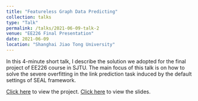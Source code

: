 ```yaml
---
title: "Featureless Graph Data Predicting"
collection: talks
type: "Talk"
permalink: /talks/2021-06-09-talk-2
venue: "EE226 Final Presentation"
date: 2021-06-09
location: "Shanghai Jiao Tong University"
---
```


In this 4-minute short talk, I describe the solution we adopted for the final project of EE226 course in SJTU. The main focus of this talk is on how to solve the severe overfitting in the link prediction task induced by the default settings of SEAL framework.

[Click here](https://github.com/SkyRiver-2000/EE226-Final-Project) to view the project.
[Click here](../files/EE226-project.pdf) to view the slides.
